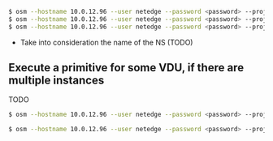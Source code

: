 ```bash
$ osm --hostname 10.0.12.96 --user netedge --password <password> --project netedge nfpkg-create k8s_cluster_vnf
$ osm --hostname 10.0.12.96 --user netedge --password <password> --project netedge nspkg-create k8s_cluster_ns
$ osm --hostname 10.0.12.96 --user netedge --password <password> --project netedge ns-create --ns_name k8s --nsd_name k8s_cluster_nsd --vim_account NETEDGE_MEC
```

 - Take into consideration the name of the NS (TODO)


## Execute a primitive for some VDU, if there are multiple instances
TODO

```bash
$ osm --hostname 10.0.12.96 --user netedge --password <password> --project netedge ns-action k8s --vnf_name 1 --vdu_id controller --action_name get-k8s-controller-info --wait
```

```bash
$ osm --hostname 10.0.12.96 --user netedge --password <password> --project netedge ns-action k8s --vnf_name 1 --vdu_id worker --vdu_count 1 --action_name join-k8s-workers --params_file join_k8s_workers_params.yaml --wait
```
